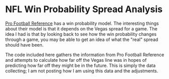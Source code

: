 # NFL Win Probability Spread Analysis
[Pro Football Reference](http://www.pro-football-reference.com/) has a win probability model. The interesting things about their model is that it depends on the Vegas spread for a game. The idea I had is that by looking back to see how the win probability changes through a game, you may be able to get an idea of what the "real" spread should have been.

The code included here gathers the information from Pro Football Reference and attempts to calculate how far off the Vegas line was in hopes of predicting how far off they might be in the future. This is simply the data collecting; I am not posting how I am using this data and the adjustments.